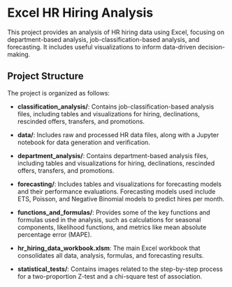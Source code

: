 # Excel HR Hiring Analysis

This project provides an analysis of HR hiring data using Excel, focusing on department-based analysis, job-classification-based analysis, and forecasting. It includes useful visualizations to inform data-driven decision-making.

## Project Structure

The project is organized as follows:

- **classification_analysis/**: Contains job-classification-based analysis files, including tables and visualizations for hiring, declinations, rescinded offers, transfers, and promotions.

- **data/**: Includes raw and processed HR data files, along with a Jupyter notebook for data generation and verification.

- **department_analysis/**: Contains department-based analysis files, including tables and visualizations for hiring, declinations, rescinded offers, transfers, and promotions.

- **forecasting/**: Includes tables and visualizations for forecasting models and their performance evaluations. Forecasting models used include ETS, Poisson, and Negative Binomial models to predict hires per month.

- **functions_and_formulas/**: Provides some of the key functions and formulas used in the analysis, such as calculations for seasonal components, likelihood functions, and metrics like mean absolute percentage error (MAPE).

- **hr_hiring_data_workbook.xlsm**: The main Excel workbook that consolidates all data, analysis, formulas, and forecasting results.

- **statistical_tests/**: Contains images related to the step-by-step process for a two-proportion Z-test and a chi-square test of association.